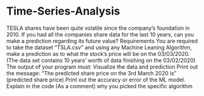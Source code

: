 # Time-Series-Analysis
TESLA shares have been quite volatile since the company’s foundation in 2010. If you had all the companies share data for the last 10 years, can you make a prediction regarding its future value? Requirements You are required to take the dataset “TSLA.csv” and using any Machine Leaning Algorithm, make a prediction as to what the stock’s price will be on the 03/03/2020. (The data set contains 10 years’ worth of data finishing on the 03/02/2020) 
The output of your program must:
Visualize the data and prediction
Print out the message: “The predicted share price on the 3rd March 2020 is” (predicted share price)
Print out the accuracy or error of the ML model.
Explain in the code (As a comment) why you picked the specific algorithm

